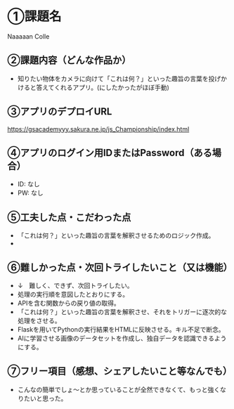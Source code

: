 # ①課題名
Naaaaan Colle

## ②課題内容（どんな作品か）
- 知りたい物体をカメラに向けて「これは何？」といった趣旨の言葉を投げかけると答えてくれるアプリ。(にしたかったがほぼ手動)


## ③アプリのデプロイURL
https://gsacademyyy.sakura.ne.jp/js_Championship/index.html

## ④アプリのログイン用IDまたはPassword（ある場合）
- ID: なし
- PW: なし

## ⑤工夫した点・こだわった点
- 「これは何？」といった趣旨の言葉を解釈させるためのロジック作成。
- 
## ⑥難しかった点・次回トライしたいこと（又は機能）
- ↓　難しく、できず、次回トライしたい。
- 処理の実行順を意図したとおりにする。
- APIを含む関数からの戻り値の取得。
- 「これは何？」といった趣旨の言葉を解釈させ、それをトリガーに逐次的な処理をさせる。
- Flaskを用いてPythonの実行結果をHTMLに反映させる。キル不足で断念。
- AIに学習させる画像のデータセットを作成し、独自データを認識できるようにする。

## ⑦フリー項目（感想、シェアしたいこと等なんでも）
- こんなの簡単でしょ～とか思っていることが全然できなくて、もっと強くなりたいと思った。
